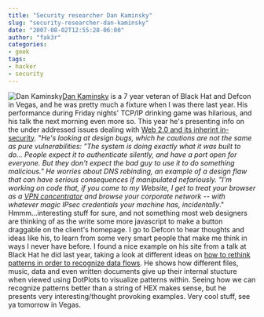 ```yaml
---
title: "Security researcher Dan Kaminsky"
slug: "security-researcher-dan-kaminsky"
date: "2007-08-02T12:55:28-06:00"
author: "fak3r"
categories:
- geek
tags:
- hacker
- security
---
```


![Dan Kaminsky](http://fak3r.com/wp-content/uploads/2007/09/1259.jpg)[Dan Kaminsky](http://www.doxpara.com/) is a 7 year veteran of Black Hat and Defcon in Vegas, and he was pretty much a fixture when I was there last year. His performance during Friday nights' TCP/IP drinking game was hilarious, and his talk the next morning even more so. This year he's presenting info on the under addressed issues dealing with [Web 2.0 and its inherint in-security](http://www.darkreading.com/document.asp?doc_id=127533&WT.svl=news1_1). "_He's looking at design bugs, which he cautions are not the same as pure vulnerabilities: "The system is doing exactly what it was built to do... People expect it to authenticate silently, and have a port open for everyone. But they don't expect the bad guy to use it to do something malicious." He worries about DNS rebinding, an example of a design flaw that can have serious consequences if manipulated nefariously. "I'm working on code that, if you come to my Website, I get to treat your browser as a [VPN concentrator](http://www.boxpn.com) and browse your corporate network -- with whatever magic IPsec credentials your machine has, incidentally_." Hmmm...interesting stuff for sure, and not something most web designers are thinking of as the write some more javascript to make a button draggable on the client's homepage. I go to Defcon to hear thoughts and ideas like his, to learn from some very smart people that make me think in ways I never have before. I found a nice example on his site from a talk at Black Hat he did last year, taking a look at different ideas on [how to rethink patterns in order to recognize data flows](http://www.doxpara.com/slides/dmk_blackops2006_ccc.ppt). He shows how different files, music, data and even written documents give up their internal stucture when viewed using DotPlots to visualize patterns within. Seeing how we can recognize patterns better than a string of HEX makes sense, but he presents very interesting/thought provoking examples. Very cool stuff, see ya tomorrow in Vegas.
